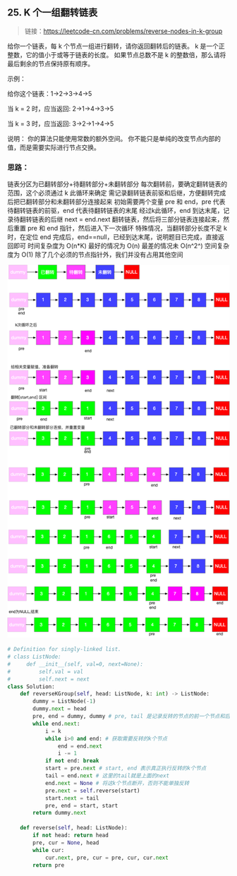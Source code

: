 ## 25. K 个一组翻转链表
>链接：https://leetcode-cn.com/problems/reverse-nodes-in-k-group

给你一个链表，每 k 个节点一组进行翻转，请你返回翻转后的链表。
k 是一个正整数，它的值小于或等于链表的长度。
如果节点总数不是 k 的整数倍，那么请将最后剩余的节点保持原有顺序。

示例：

给你这个链表：1->2->3->4->5

当 k = 2 时，应当返回: 2->1->4->3->5

当 k = 3 时，应当返回: 3->2->1->4->5

说明：
你的算法只能使用常数的额外空间。
你不能只是单纯的改变节点内部的值，而是需要实际进行节点交换。

### 思路：
链表分区为已翻转部分+待翻转部分+未翻转部分
每次翻转前，要确定翻转链表的范围，这个必须通过 k 此循环来确定
需记录翻转链表前驱和后继，方便翻转完成后把已翻转部分和未翻转部分连接起来
初始需要两个变量 pre 和 end，pre 代表待翻转链表的前驱，end 代表待翻转链表的末尾
经过k此循环，end 到达末尾，记录待翻转链表的后继 next = end.next
翻转链表，然后将三部分链表连接起来，然后重置 pre 和 end 指针，然后进入下一次循环
特殊情况，当翻转部分长度不足 k 时，在定位 end 完成后，end==null，已经到达末尾，说明题目已完成，直接返回即可
时间复杂度为 O(n*K) 最好的情况为 O(n) 最差的情况未 O(n^2^)
空间复杂度为 O(1) 除了几个必须的节点指针外，我们并没有占用其他空间

![](../images/25_01.png)

```python
# Definition for singly-linked list.
# class ListNode:
#     def __init__(self, val=0, next=None):
#         self.val = val
#         self.next = next
class Solution:
    def reverseKGroup(self, head: ListNode, k: int) -> ListNode:
        dummy = ListNode(-1)
        dummy.next = head
        pre, end = dummy, dummy # pre, tail 是记录反转的节点的前一个节点和后一个节点，
        while end.next:
            i = k
            while i>0 and end: # 获取需要反转的k个节点
                end = end.next 
                i -= 1
            if not end: break
            start = pre.next # start, end 表示真正执行反转的k个节点
            tail = end.next # 这里的tail就是上面的next
            end.next = None # 将这k个节点断开，否则不能单独反转
            pre.next = self.reverse(start)
            start.next = tail
            pre, end = start, start
        return dummy.next

    def reverse(self, head: ListNode):
        if not head: return head
        pre, cur = None, head
        while cur:
            cur.next, pre, cur = pre, cur, cur.next
        return pre
```

